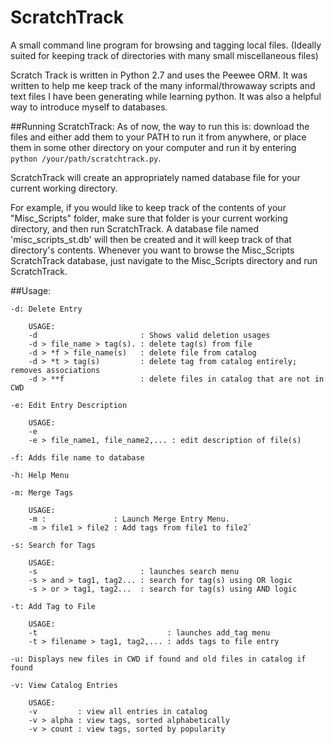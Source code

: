 # ScratchTrack
A small command line program for browsing and tagging local files. (Ideally suited for keeping track of directories with many small miscellaneous files)

Scratch Track is written in Python 2.7 and uses the Peewee ORM. It was written to help me keep track of the many informal/throwaway
scripts and text files I have been generating while learning python. It was also a helpful way to introduce myself to databases.


##Running ScratchTrack:
As of now, the way to run this is: download the files and either add them to your PATH to run it from anywhere, or place them in some other directory on your computer and run it by entering `python /your/path/scratchtrack.py`.

ScratchTrack will create an appropriately named database file for your current working directory. 

For example, if you would like to keep track of the contents of your "Misc_Scripts" folder, make sure that folder is your current working directory, and then run ScratchTrack. A database file named 'misc_scripts_st.db' will then be created and it will keep track of that directory's contents. Whenever you want to browse the Misc_Scripts ScratchTrack database, just navigate to the Misc_Scripts directory and run ScratchTrack.


##Usage:

    -d: Delete Entry
    
        USAGE:
        -d                       : Shows valid deletion usages
        -d > file_name > tag(s). : delete tag(s) from file                           
        -d > *f > file_name(s)   : delete file from catalog
        -d > *t > tag(s)         : delete tag from catalog entirely; removes associations
        -d > **f                 : delete files in catalog that are not in CWD
  
    -e: Edit Entry Description
    
        USAGE:
        -e 
        -e > file_name1, file_name2,... : edit description of file(s)
    
    -f: Adds file name to database
    
    -h: Help Menu
    
    -m: Merge Tags
    
        USAGE:
        -m :               : Launch Merge Entry Menu. 
        -m > file1 > file2 : Add tags from file1 to file2`
        
    -s: Search for Tags
    
        USAGE:
        -s                       : launches search menu
        -s > and > tag1, tag2... : search for tag(s) using OR logic
        -s > or > tag1, tag2...  : search for tag(s) using AND logic
            
    -t: Add Tag to File
    
        USAGE:
        -t                             : launches add_tag menu
        -t > filename > tag1, tag2,... : adds tags to file entry
        
    -u: Displays new files in CWD if found and old files in catalog if found
    
    -v: View Catalog Entries
    
        USAGE:
        -v         : view all entries in catalog
        -v > alpha : view tags, sorted alphabetically
        -v > count : view tags, sorted by popularity
        
